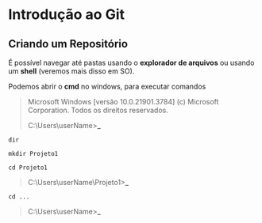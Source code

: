 # Introdução ao Git

## Criando um Repositório

É possível navegar até pastas usando o **explorador de arquivos** ou usando um **shell** (veremos mais disso em SO).

Podemos abrir o **cmd** no windows, para executar comandos

> Microsoft Windows [versão 10.0.21901.3784]
> (c) Microsoft Corporation. Todos os direitos reservados.
>
> C:\Users\userName>**_**

```
dir
```

```
mkdir Projeto1
```

```
cd Projeto1
```

> C:\Users\userName\Projeto1>**_**

```
cd ...
```

> C:\Users\userName>**_**
